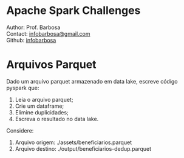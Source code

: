 # Apache Spark Challenges
Author: Prof. Barbosa<br>
Contact: infobarbosa@gmail.com<br>
Github: [infobarbosa](https://github.com/infobarbosa)

# Arquivos Parquet

Dado um arquivo parquet armazenado em data lake, escreve código pyspark que:
1. Leia o arquivo parquet;
2. Crie um dataframe;
3. Elimine duplicidades;
4. Escreva o resultado no data lake.

Considere:
1. Arquivo origem: ./assets/beneficiarios.parquet
2. Arquivo destino: ./output/beneficiarios-dedup.parquet


